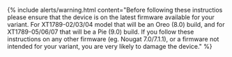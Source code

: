 {% include alerts/warning.html content="Before following these instructios please ensure that the device is on the latest firmware available for your variant. For XT1789-02/03/04 model that will be an Oreo (8.0) build, and for XT1789-05/06/07 that will be a Pie (9.0) build. If you follow these instructions on any other firmware (eg. Nougat 7.0/7.1.1), or a firmware not intended for your variant, you are very likely to damage the device." %}